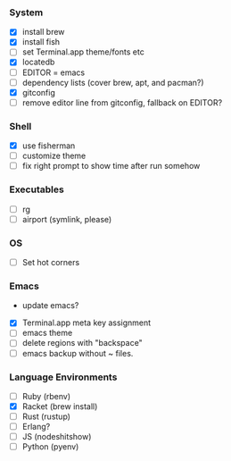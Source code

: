 ### System
- [x] install brew
- [x] install fish
- [ ] set Terminal.app theme/fonts etc
- [x] locatedb
- [ ] EDITOR = emacs
- [ ] dependency lists (cover brew, apt, and pacman?)
- [x] gitconfig
- [ ] remove editor line from gitconfig, fallback on EDITOR?

### Shell
- [x] use fisherman
- [ ] customize theme
- [ ] fix right prompt to show time after run somehow

### Executables
- [ ] rg
- [ ] airport (symlink, please)

### OS
- [ ] Set hot corners

### Emacs
- update emacs?
- [x] Terminal.app meta key assignment
- [ ] emacs theme
- [ ] delete regions with "backspace"
- [ ] emacs backup without ~ files.

### Language Environments
- [ ] Ruby (rbenv)
- [x] Racket (brew install)
- [ ] Rust (rustup)
- [ ] Erlang?
- [ ] JS (nodeshitshow)
- [ ] Python (pyenv)